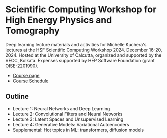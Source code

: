 # Scientific Computing Workshop for High Energy Physics and Tomography



Deep learning lecture materials and activities for Michelle Kuchera's lectures at the HSF Scientific Computing Workshop 2024. December 16-20, 2024. Hosted at the University of Calcutta, organized and supported by the VECC, Kolkata. Expenses supported by HEP Software Foundation (grant OISE-2201990).

- [Course page]([https://indico.cern.ch/event/1461967/](https://indico.cern.ch/event/1461967/))
- [Course Schedule]([https://indico.cern.ch/event/1461967/timetable/#20241216](https://indico.cern.ch/event/1461967/timetable/#20241216))

## Outline
- Lecture 1: Neural Networks and Deep Learning
- Lecture 2: Convolutional Filters and Neural Networks
- Lecture 3: Latent Spaces and Unsupervised Learning
- Lecture 4: Generative Models: Variational Autoencoders
- Supplemental: Hot topics in ML: transformers, diffusion models
